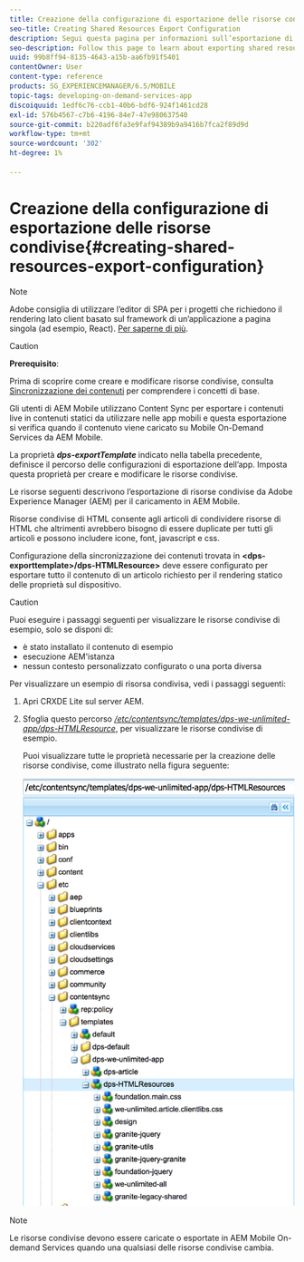 ```yaml
---
title: Creazione della configurazione di esportazione delle risorse condivise
seo-title: Creating Shared Resources Export Configuration
description: Segui questa pagina per informazioni sull’esportazione di risorse condivise da Adobe Experience Manager (AEM) per il caricamento in AEM Mobile.
seo-description: Follow this page to learn about exporting shared resources from Adobe Experience Manager (AEM) for upload to AEM Mobile.
uuid: 99b8ff94-8135-4643-a15b-aa6fb91f5401
contentOwner: User
content-type: reference
products: SG_EXPERIENCEMANAGER/6.5/MOBILE
topic-tags: developing-on-demand-services-app
discoiquuid: 1edf6c76-ccb1-40b6-bdf6-924f1461cd28
exl-id: 576b4567-c7b6-4196-84e7-47e980637540
source-git-commit: b220adf6fa3e9faf94389b9a9416b7fca2f89d9d
workflow-type: tm+mt
source-wordcount: '302'
ht-degree: 1%

---
```


# Creazione della configurazione di esportazione delle risorse condivise{#creating-shared-resources-export-configuration}

>[!NOTE]
>
>Adobe consiglia di utilizzare l’editor di SPA per i progetti che richiedono il rendering lato client basato sul framework di un’applicazione a pagina singola (ad esempio, React). [Per saperne di più](/help/sites-developing/spa-overview.md).

>[!CAUTION]
>
>**Prerequisito**:
>
>Prima di scoprire come creare e modificare risorse condivise, consulta [Sincronizzazione dei contenuti](/help/mobile/mobile-ondemand-contentsync.md) per comprendere i concetti di base.

Gli utenti di AEM Mobile utilizzano Content Sync per esportare i contenuti live in contenuti statici da utilizzare nelle app mobili e questa esportazione si verifica quando il contenuto viene caricato su Mobile On-Demand Services da AEM Mobile.

La proprietà ***dps-exportTemplate*** indicato nella tabella precedente, definisce il percorso delle configurazioni di esportazione dell’app. Imposta questa proprietà per creare e modificare le risorse condivise.

Le risorse seguenti descrivono l’esportazione di risorse condivise da Adobe Experience Manager (AEM) per il caricamento in AEM Mobile.

Risorse condivise di HTML consente agli articoli di condividere risorse di HTML che altrimenti avrebbero bisogno di essere duplicate per tutti gli articoli e possono includere icone, font, javascript e css.

Configurazione della sincronizzazione dei contenuti trovata in **&lt;dps-exporttemplate>/dps-HTMLResource>** deve essere configurato per esportare tutto il contenuto di un articolo richiesto per il rendering statico delle proprietà sul dispositivo.

>[!CAUTION]
>
>Puoi eseguire i passaggi seguenti per visualizzare le risorse condivise di esempio, solo se disponi di:
>
>* è stato installato il contenuto di esempio
>* esecuzione AEM&#39;istanza
>* nessun contesto personalizzato configurato o una porta diversa
>


Per visualizzare un esempio di risorsa condivisa, vedi i passaggi seguenti:

1. Apri CRXDE Lite sul server AEM.
1. Sfoglia questo percorso *[/etc/contentsync/templates/dps-we-unlimited-app/dps-HTMLResource](http://localhost:4502/crx/de/index.jsp#/etc/contentsync/templates/dps-we-unlimited-app/dps-HTMLResources)*, per visualizzare le risorse condivise di esempio.

   Puoi visualizzare tutte le proprietà necessarie per la creazione delle risorse condivise, come illustrato nella figura seguente:

   ![chlimage_1-145](assets/chlimage_1-145.png)

>[!NOTE]
>
>Le risorse condivise devono essere caricate o esportate in AEM Mobile On-demand Services quando una qualsiasi delle risorse condivise cambia.
